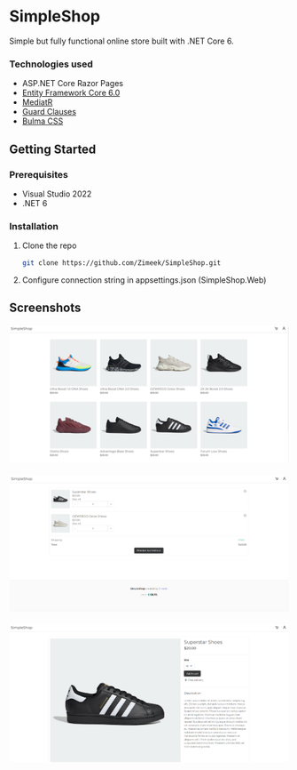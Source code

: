 # SimpleShop
Simple but fully functional online store built with .NET Core 6.



### Technologies used

* ASP.NET Core Razor Pages
* [Entity Framework Core 6.0](https://github.com/dotnet/efcore)
* [MediatR](https://github.com/jbogard/MediatR)
* [Guard Clauses](https://github.com/ardalis/GuardClauses)
* [Bulma CSS](https://github.com/jgthms/bulma)



<!-- GETTING STARTED -->
## Getting Started

### Prerequisites

* Visual Studio 2022
* .NET 6

### Installation

1. Clone the repo
   ```sh
   git clone https://github.com/Zimeek/SimpleShop.git
   ```
2. Configure connection string in appsettings.json (SimpleShop.Web)

## Screenshots
<p align="center">
   <img src="assets/usage1.png" style="margin-bottom: 20px;" />
   <img src="assets/usage2.png" style="margin-bottom: 20px;" />
   <img src="assets/usage3.png"/>
</p>

